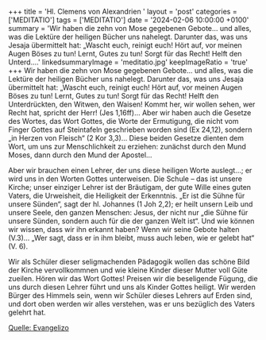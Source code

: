 +++
title = 'Hl. Clemens von Alexandrien  '
layout = 'post'
categories = ['MEDITATIO']
tags = ['MEDITATIO']
date = '2024-02-06 10:00:00 +0100'
summary = 'Wir haben die zehn von Mose gegebenen Gebote… und alles, was die Lektüre der heiligen Bücher uns nahelegt. Darunter das, was uns Jesaja übermittelt hat: „Wascht euch, reinigt euch! Hört auf, vor meinen Augen Böses zu tun! Lernt, Gutes zu tun! Sorgt für das Recht! Helft den Unterd....'
linkedsummaryImage = 'meditatio.jpg'
keepImageRatio = 'true'
+++
Wir haben die zehn von Mose gegebenen Gebote… und alles, was die Lektüre der heiligen Bücher uns nahelegt. Darunter das, was uns Jesaja übermittelt hat: „Wascht euch, reinigt euch! Hört auf, vor meinen Augen Böses zu tun! Lernt, Gutes zu tun! Sorgt für das Recht! Helft den Unterdrückten, den Witwen, den Waisen! Kommt her, wir wollen sehen, wer Recht hat, spricht der Herr! (Jes 1,16ff)… Aber wir haben auch die Gesetze des Wortes, das Wort Gottes, die Worte der Ermutigung, die nicht vom Finger Gottes auf Steintafeln geschrieben worden sind (Ex 24,12), sondern „in Herzen von Fleisch“ (2 Kor 3,3)… Diese beiden Gesetze dienten dem Wort, um uns zur Menschlichkeit zu erziehen: zunächst durch den Mund Moses, dann durch den Mund der Apostel…

Aber wir brauchen einen Lehrer, der uns diese heiligen Worte auslegt…; er wird uns in den Worten Gottes  unterweisen.<!--more--> Die Schule – das ist unsere Kirche; unser einziger Lehrer ist der Bräutigam, der gute Wille eines guten Vaters, die Urweisheit, die Heiligkeit der Erkenntnis. „Er ist die Sühne für unsere Sünden“, sagt der hl. Johannes (1 Joh 2,2); er heilt unsern Leib und unsere Seele, den ganzen Menschen: Jesus, der nicht nur „die Sühne für unsere Sünden, sondern auch für die der ganzen Welt ist“. Und wie können wir wissen, dass wir ihn erkannt haben? Wenn wir seine Gebote halten (V.3)… „Wer sagt, dass er in ihm bleibt, muss auch leben, wie er gelebt hat“ (V. 6).

Wir als Schüler dieser seligmachenden Pädagogik wollen das schöne Bild der Kirche vervollkommnen und wie kleine Kinder dieser Mutter voll Güte zueilen. Hören wir das Wort Gottes! Preisen wir die beseligende Fügung, die uns durch diesen Lehrer führt und uns als Kinder Gottes heiligt. Wir werden Bürger des Himmels sein, wenn wir Schüler dieses Lehrers auf Erden sind, und dort oben werden wir alles verstehen, was er uns bezüglich des Vaters gelehrt hat. 

[Quelle: Evangelizo](https://evangeliumtagfuertag.org/DE/gospel)
